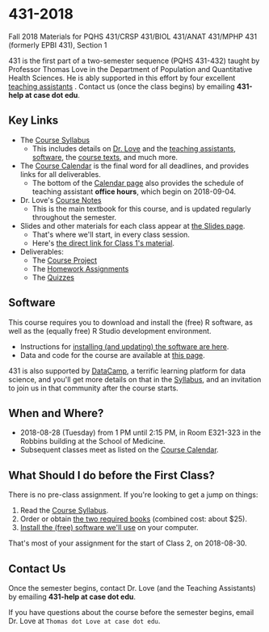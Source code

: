 # 431-2018

Fall 2018 Materials for PQHS 431/CRSP 431/BIOL 431/ANAT 431/MPHP 431 (formerly EPBI 431), Section 1

431 is the first part of a two-semester sequence (PQHS 431-432) taught by Professor Thomas Love in the Department of Population and Quantitative Health Sciences. He is ably supported in this effort by four excellent [teaching assistants](https://thomaselove.github.io/2018-431-syllabus/) . Contact us (once the class begins) by emailing **431-help at case dot edu**.

## Key Links

- The [Course Syllabus](https://thomaselove.github.io/2018-431-syllabus/) 
    - This includes details on [Dr. Love](https://thomaselove.github.io/2018-431-syllabus/dr-love.html) and the [teaching assistants](https://thomaselove.github.io/2018-431-syllabus/teaching-assistants.html), [software](https://thomaselove.github.io/2018-431-syllabus/software.html), the [course texts](https://thomaselove.github.io/2018-431-syllabus/software.html), and much more.
- The [Course Calendar](https://github.com/THOMASELOVE/431-2018/blob/master/calendar.md) is the final word for all deadlines, and provides links for all deliverables. 
    - The bottom of the [Calendar page](https://github.com/THOMASELOVE/431-2018/blob/master/calendar.md) also provides the schedule of teaching assistant **office hours**, which begin on 2018-09-04.
- Dr. Love's [Course Notes](https://thomaselove.github.io/2018-431-book/)
    - This is the main textbook for this course, and is updated regularly throughout the semester.
- Slides and other materials for each class appear at [the Slides page](https://github.com/THOMASELOVE/431-2018/tree/master/slides).
    - That's where we'll start, in every class session. 
    - Here's [the direct link for Class 1's material](https://github.com/THOMASELOVE/431-2018/tree/master/slides/class01).
- Deliverables:
    - The [Course Project](https://github.com/THOMASELOVE/431-2018-project)
    - The [Homework Assignments](https://github.com/THOMASELOVE/431-2018/tree/master/homework)
    - The [Quizzes](https://github.com/THOMASELOVE/431-2018/tree/master/quizzes)

## Software

This course requires you to download and install the (free) R software, as well as the (equally free) R Studio development environment. 

- Instructions for [installing (and updating) the software are here](https://github.com/THOMASELOVE/431-2018/tree/master/software).
- Data and code for the course are available at [this page](https://github.com/THOMASELOVE/431-2018-data).

431 is also supported by [DataCamp](https://www.datacamp.com), a terrific learning platform for data science, and you'll get more details on that in the [Syllabus](https://thomaselove.github.io/2018-431-syllabus/datacamp.html), and an invitation to join us in that community after the course starts.

## When and Where?

- 2018-08-28 (Tuesday) from 1 PM until 2:15 PM, in Room E321-323 in the Robbins building at the School of Medicine.
- Subsequent classes meet as listed on the [Course Calendar](https://github.com/THOMASELOVE/431-2018/blob/master/calendar.md).

## What Should I do before the First Class?

There is no pre-class assignment. If you're looking to get a jump on things:

1. Read the [Course Syllabus](https://thomaselove.github.io/2018-431-syllabus/).
2. Order or obtain [the two required books](https://thomaselove.github.io/2018-431-syllabus/index.html#what-do-i-need-to-buy) (combined cost: about $25).
3. [Install the (free) software we'll use](https://github.com/THOMASELOVE/431-2018/tree/master/software) on your computer. 

That's most of your assignment for the start of Class 2, on 2018-08-30.

## Contact Us

Once the semester begins, contact Dr. Love (and the Teaching Assistants) by emailing **431-help at case dot edu**.

If you have questions about the course before the semester begins, email Dr. Love at `Thomas dot Love at case dot edu`.
